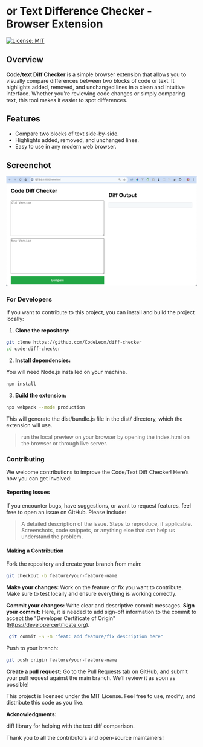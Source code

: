 #  or Text Difference Checker - Browser Extension

[![License: MIT](https://img.shields.io/badge/License-MIT-blue.svg)](LICENSE)

## Overview

**Code/text Diff Checker** is a simple browser extension that allows you to visually compare differences between two blocks of code or text. It highlights added, removed, and unchanged lines in a clean and intuitive interface. Whether you're reviewing code changes or simply comparing text, this tool makes it easier to spot differences.

## Features

- Compare two blocks of text side-by-side.
- Highlights added, removed, and unchanged lines.
- Easy to use in any modern web browser.

## Screenchot

![app Screenshot](diffChecker.png) 


### For Developers

If you want to contribute to this project, you can install and build the project locally:

1. **Clone the repository:**

```bash
git clone https://github.com/CodeLeom/diff-checker
cd code-diff-checker
```

2. **Install dependencies:**

You will need Node.js installed on your machine.

```bash
npm install
```

3. **Build the extension:**

```bash
npx webpack --mode production
```

This will generate the dist/bundle.js file in the dist/ directory, which the extension will use.

> run the local preview on your browser by opening the index.html on the browser or through live server.

### Contributing

We welcome contributions to improve the Code/Text Diff Checker! Here’s how you can get involved:

#### Reporting Issues

If you encounter bugs, have suggestions, or want to request features, feel free to open an issue on GitHub. Please include:

>A detailed description of the issue.
>Steps to reproduce, if applicable.
>Screenshots, code snippets, or anything else that can help us understand the problem.

#### Making a Contribution

Fork the repository and create your branch from main:

```bash
git checkout -b feature/your-feature-name
```

**Make your changes:** Work on the feature or fix you want to contribute. Make sure to test locally and ensure everything is working correctly.

**Commit your changes:** Write clear and descriptive commit messages.
**Sign your commit:** Here, it is needed to add sign-off information to the commit to accept the "Developer Certificate of Origin" (https://developercertificate.org). 

```bash
 git commit -S -m "feat: add feature/fix description here"
```

Push to your branch:

```bash
git push origin feature/your-feature-name
```

**Create a pull request:** Go to the Pull Requests tab on GitHub, and submit your pull request against the main branch. We’ll review it as soon as possible!

This project is licensed under the MIT License. Feel free to use, modify, and distribute this code as you like.

**Acknowledgments:**

diff library for helping with the text diff comparison.

Thank you to all the contributors and open-source maintainers!
